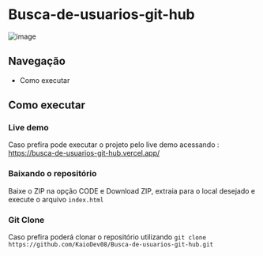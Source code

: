 # Busca-de-usuarios-git-hub
![image](https://user-images.githubusercontent.com/91964614/183462232-15fe31b5-0fe2-4b81-a65b-a1c2def204f2.png)

## Navegação
- Como executar

## Como executar
### Live demo 
Caso prefira pode executar o projeto pelo live demo acessando : https://busca-de-usuarios-git-hub.vercel.app/

### Baixando o repositório
Baixe o ZIP na opção CODE e Download ZIP, extraia para o local desejado e execute o arquivo ```index.html```

### Git Clone
Caso prefira poderá clonar o repositório utilizando ``` git clone https://github.com/KaioDev08/Busca-de-usuarios-git-hub.git ```
